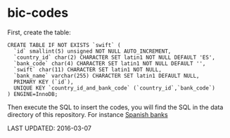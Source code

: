 # bic-codes
First, create the table:

```mysql
CREATE TABLE IF NOT EXISTS `swift` (
  `id` smallint(5) unsigned NOT NULL AUTO_INCREMENT,
  `country_id` char(2) CHARACTER SET latin1 NOT NULL DEFAULT 'ES',
  `bank_code` char(4) CHARACTER SET latin1 NOT NULL DEFAULT '',
  `swift` char(11) CHARACTER SET latin1 NOT NULL,
  `bank_name` varchar(255) CHARACTER SET latin1 DEFAULT NULL,
  PRIMARY KEY (`id`),
  UNIQUE KEY `country_id_and_bank_code` (`country_id`,`bank_code`)
) ENGINE=InnoDB;
```

Then execute the SQL to insert the codes, you will find the SQL in the data directory of this repository. For instance [Spanish banks](data/es.sql)

LAST UPDATED: 2016-03-07
